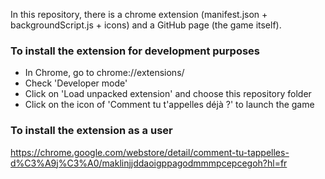 In this repository, there is a chrome extension (manifest.json + backgroundScript.js + icons) and a GitHub page (the game itself).

### To install the extension for development purposes
* In Chrome, go to chrome://extensions/
* Check 'Developer mode'
* Click on 'Load unpacked extension' and choose this repository folder
* Click on the icon of 'Comment tu t'appelles déjà ?' to launch the game

### To install the extension as a user
https://chrome.google.com/webstore/detail/comment-tu-tappelles-d%C3%A9j%C3%A0/maklinjjddaoigppagodmmmpcepcegoh?hl=fr
